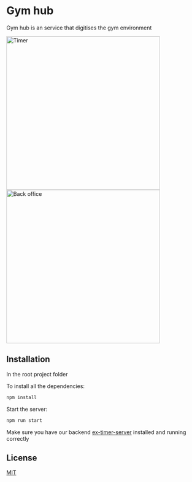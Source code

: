 # Gym hub

Gym hub is an service that digitises the gym environment 
  
<div>
  <img src="https://i.ibb.co/z6nYyFs/Screenshot-2020-11-20-at-10-59-13.png" width="400" alt="Timer">
  <img src="https://i.ibb.co/jkSR8pQ/Screenshot-2021-03-07-at-18-14-40.png" width="400" alt="Back office">
</div>

## Installation


In the root project folder

To install all the dependencies:
```bash
npm install
```

Start the server:
```bash
npm run start
```
Make sure you have our backend [ex-timer-server](https://github.com/JakobClausen/ex-timer-server) installed and running correctly


## License
[MIT](https://choosealicense.com/licenses/mit/)
